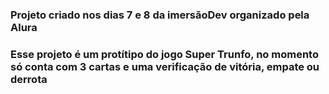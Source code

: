 ### Projeto criado nos dias 7 e 8 da imersãoDev organizado pela Alura
### Esse projeto é um protítipo do jogo Super Trunfo, no momento só conta com 3 cartas e uma verificação de vitória, empate ou derrota
